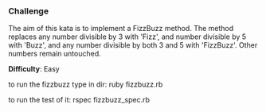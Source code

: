 ### Challenge

The aim of this kata is to implement a FizzBuzz method. The method replaces any number divisible by 3 with 'Fizz', and number divisible by 5 with 'Buzz', and any number divisible by both 3 and 5 with 'FizzBuzz'. Other numbers remain untouched.

**Difficulty**: Easy


to run the fizzbuzz type in dir:
ruby fizzbuzz.rb

to run the test of it:
rspec fizzbuzz_spec.rb
